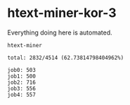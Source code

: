 # htext-miner-kor-3

Everything doing here is automated.

```
htext-miner

total: 2832/4514 (62.73814798404962%)

job0: 503
job1: 500
job2: 716
job3: 556
job4: 557
```